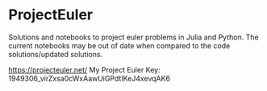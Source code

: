 # ProjectEuler
Solutions and notebooks to project euler problems in Julia and Python. The current notebooks may be out of date when compared to the code solutions/updated solutions.

https://projecteuler.net/
My Project Euler Key: 1949306_virZxsa0cWxAawUiGPdtIKeJ4xevqAK6
